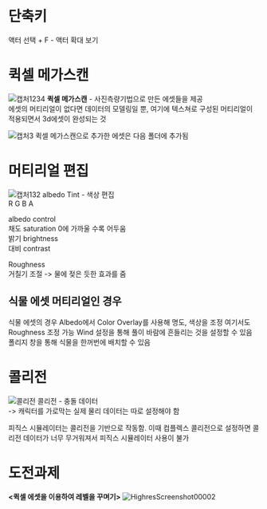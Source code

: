 
# 단축키
액터 선택 + F - 액터 확대 보기

# 퀵셀 메가스캔
![캡처1234](https://user-images.githubusercontent.com/81175672/176395553-b12084c5-2c95-4b22-b777-13901177c8ab.JPG)
**퀵셀 메가스캔** - 사진측량기법으로 만든 에셋들을 제공    
에셋의 머티리얼이 없다면 데이터의 모델링일 뿐, 여기에 텍스쳐로 구성된 머티리얼이 적용되면서 3d에셋이 완성되는 것     

![캡처3](https://user-images.githubusercontent.com/81175672/176395771-5fc23fd8-26db-4022-a2d6-9f419bce7db2.JPG)
퀵셀 메가스캔으로 추가한 에셋은 다음 폴더에 추가됨

# 머티리얼 편집
![캡처132](https://user-images.githubusercontent.com/81175672/176396042-c9a1b81d-3b38-4409-91cc-341baa758363.JPG)
albedo Tint - 색상 편집                         
R G B A                             

albedo control                       
채도 saturation 0에 가까울 수록 어두움                       
밝기 brightness                             
대비 contrast                      

Roughness                    
거칠기 조절 -> 물에 젖은 듯한 효과를 줌                          

## 식물 에셋 머티리얼인 경우
식물 에셋의 경우 Albedo에서 Color Overlay를 사용해 명도, 색상을 조정
여기서도 Roughness 조정 가능
Wind 설정을 통해 풀이 바람에 흔들리는 것을 설정할 수 있음
폴리지 창을 통해 식물을 한꺼번에 배치할 수 있음

# 콜리전
![콜리전](https://user-images.githubusercontent.com/81175672/176397358-db525c6a-9f53-47f6-a3ef-71cb532ba7cf.JPG)
콜리전 - 충돌 데이터                       
-> 캐릭터를 가로막는 실제 물리 데이터는 따로 설정해야 함                                 


피직스 시뮬레이터는 콜리전을 기반으로 작동함. 이때 컴플렉스 콜리전으로 설정하면 콜리전 데이터가 너무 무거워져서 피직스 시뮬레이터 사용이 불가

# 도전과제 
**<퀵셀 에셋을 이용하여 레벨을 꾸며기>**
![HighresScreenshot00002](https://user-images.githubusercontent.com/81175672/176396600-fae6ab5a-3cd4-410b-9ed5-acf03f6727e3.png)
